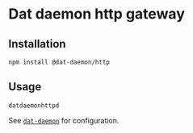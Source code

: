 # Dat daemon http gateway

## Installation
```
npm install @dat-daemon/http
```

## Usage

```
datdaemonhttpd
```

See [`dat-daemon`](https://github.com/soyuka/dat-daemon) for configuration.
